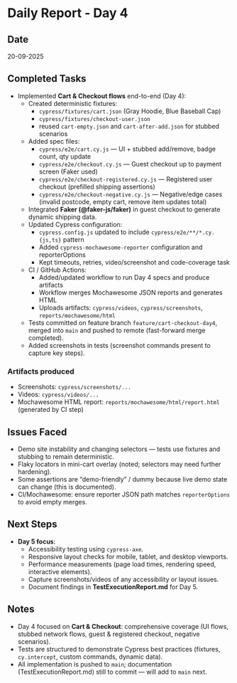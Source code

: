 # Daily Report - Day 4

## Date
20-09-2025

## Completed Tasks
- Implemented **Cart & Checkout flows** end-to-end (Day 4):
  - Created deterministic fixtures:
    - `cypress/fixtures/cart.json` (Gray Hoodie, Blue Baseball Cap)
    - `cypress/fixtures/checkout-user.json`
    - reused `cart-empty.json` and `cart-after-add.json` for stubbed scenarios
  - Added spec files:
    - `cypress/e2e/cart.cy.js` — UI + stubbed add/remove, badge count, qty update
    - `cypress/e2e/checkout.cy.js` — Guest checkout up to payment screen (Faker used)
    - `cypress/e2e/checkout-registered.cy.js` — Registered user checkout (prefilled shipping assertions)
    - `cypress/e2e/checkout-negative.cy.js` — Negative/edge cases (invalid postcode, empty cart, remove item updates total)
  - Integrated **Faker (@faker-js/faker)** in guest checkout to generate dynamic shipping data.
  - Updated Cypress configuration:
    - `cypress.config.js` updated to include `cypress/e2e/**/*.cy.{js,ts}` pattern
    - Added `cypress-mochawesome-reporter` configuration and reporterOptions
    - Kept timeouts, retries, video/screenshot and code-coverage task
  - CI / GitHub Actions:
    - Added/updated workflow to run Day 4 specs and produce artifacts
    - Workflow merges Mochawesome JSON reports and generates HTML
    - Uploads artifacts: `cypress/videos`, `cypress/screenshots`, `reports/mochawesome/html`
  - Tests committed on feature branch `feature/cart-checkout-day4`, merged into `main` and pushed to remote (fast-forward merge completed).
  - Added screenshots in tests (screenshot commands present to capture key steps).

### Artifacts produced
- Screenshots: `cypress/screenshots/...`
- Videos: `cypress/videos/...`
- Mochawesome HTML report: `reports/mochawesome/html/report.html` (generated by CI step)

## Issues Faced
- Demo site instability and changing selectors — tests use fixtures and stubbing to remain deterministic.
- Flaky locators in mini-cart overlay (noted; selectors may need further hardening).
- Some assertions are “demo-friendly” / dummy because live demo state can change (this is documented).
- CI/Mochawesome: ensure reporter JSON path matches `reporterOptions` to avoid empty merges.

## Next Steps
- **Day 5 focus**:
  - Accessibility testing using `cypress-axe`.
  - Responsive layout checks for mobile, tablet, and desktop viewports.
  - Performance measurements (page load times, rendering speed, interactive elements).
  - Capture screenshots/videos of any accessibility or layout issues.
  - Document findings in **TestExecutionReport.md** for Day 5.

## Notes
- Day 4 focused on **Cart & Checkout**: comprehensive coverage (UI flows, stubbed network flows, guest & registered checkout, negative scenarios).
- Tests are structured to demonstrate Cypress best practices (fixtures, `cy.intercept`, custom commands, dynamic data).
- All implementation is pushed to `main`; documentation (TestExecutionReport.md) still to commit — will add to `main` next.
